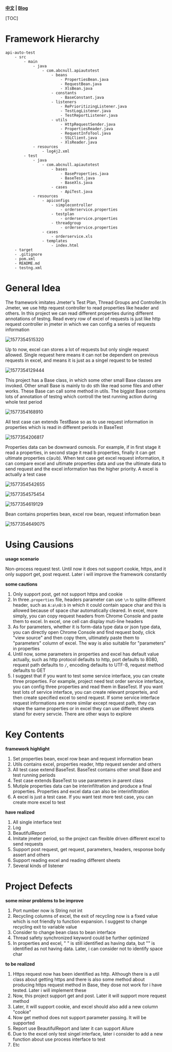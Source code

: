 **[中文](https://github.com/abcnull/api-auto-test/blob/master/README_zh.md) | [Blog](https://blog.csdn.net/abcnull/article/details/103722306)**


[TOC]

# Framework Hierarchy

```
api-auto-test
	- src
		- main
			- java
				- com.abcnull.apiautotest
					- beans
						- PropertiesBean.java
						- RequestBean.java
						- XlsBean.java
					- constants
						- BaseConstant.java
					- listeners
						- RePrioritizingListener.java
						- TestLogListener.java
						- TestReportListener.java
					- utils
						- HttpRequestSender.java
						- PropertiesReader.java
						- RequestInfoTool.java
						- SSLClient.java
						- XlsReader.java
			- resources
				- log4j2.xml
		- test
			- java
				- com.abcnull.apiautotest
					- bases
						- BaseProperties.java
						- BaseTest.java
						- BaseXls.java
					- cases
						- ApiTest.java
			- resources
				- apiconfigs
					- simplecontroller
						- orderservice.properties
					- testplan
						- orderservice.properties
					- threadgroup
						- orderservice.properties
				- cases
					- orderservice.xls
				- templates
					- index.html
	- target
	- .gitignore
	- pom.xml
	- README.md
	- testng.xml
```

# General Idea

The framework imitates Jmeter's Test Plan, Thread Groups and Controller.In Jmeter, we use http request controller to read properties like header and others. In this project we can read different properties during different annotations of testng. Read every row of excel of requests is just like http request controller in jmeter in which we can config a series of requests information

![1577354515320](https://github.com/abcnull/Image-Resources/blob/master/api-auto-test/1577354515320.png)

Up to now, excel can stores a lot of requests but only single request allowed. Single request here means it can not be dependent on previous requests in excel, and means it is just as a singel request to be tested

![1577354129444](https://github.com/abcnull/Image-Resources/blob/master/api-auto-test/1577354129444.png)

This project has a Base class, in which some other small Base classes are invoked. Other small Base is mainly to do sth like read some files and other works. These Base can call some method in utils. The biggist Base contains lots of annotation of testng which controll the test running action during whole test period

![1577354168910](https://github.com/abcnull/Image-Resources/blob/master/api-auto-test/1577354168910.png)

All test case can extends TestBase so as to use request information in properties which is read in different periods in BaseTest

![1577354206817](https://github.com/abcnull/Image-Resources/blob/master/api-auto-test/1577354206817.png)

Properties data can be downward osmosis. For example, if in first stage it read a properties, in second stage it read b properties, finally it can get ultimate properties c(a∪b). When test case get excel request information, it can compare excel and ultimate properties data and use the ultimate data to send request and the excel information has the higher priority. A excel is actually a test case

![1577354542655](https://github.com/abcnull/Image-Resources/blob/master/api-auto-test/1577354542655.png)

![1577354575454](https://github.com/abcnull/Image-Resources/blob/master/api-auto-test/1577354575454.png)

![1577354619129](https://github.com/abcnull/Image-Resources/blob/master/api-auto-test/1577354619129.png)

Bean contains properties bean, excel row bean, request information bean

![1577354649075](https://github.com/abcnull/Image-Resources/blob/master/api-auto-test/1577354649075.png)

# Using Causions

**usage scenario**

Non-process request test. Until now it does not support cookie, https, and it only support get, post request. Later i will improve the framework constantly

**some cautions**

1. Only support post, get not support https and cookie
2. In three`.properties` file, headers parameter can use `\n` to splite different header, such as `A:a\nB:b` in which it could contain space char and this is allowed because of space char automatically cleared. In excel, more simply, you can copy request headers from Chrome Console and paste them to excel. In excel, one cell can display muti-line headers
3. As for parameters, whether it is form-data type data or json type data, you can directly open Chrome Console and find request body, click "view source" and then copy them, ultimately paste them to "parameters" column of excel. The way is also suitable for "parameters" in properties
4. Until now, some parameters in properties and excel has default value actually, such as http protocol defaults to http, port defaults to 8080, request path defaults to `/`, encoding defaults to UTF-8, request method defaults to GET
5. I suggest that if you want to test some service interface, you can create three properties. For example, project need test order service interface, you can config three properties and read them in BaseTest. If you want test lots of service interface, you can create relevant properteis, and then create specified excel to send request. If some service interface request informations are more similar except request path, they can share the same properties or  in excel they can use different sheets stand for every servcie. There are other ways to explore

# Key Contents

**framework highlight**

1. Set properties bean, excel row bean and request information bean
2. Utils contains excel, properties reader, http request sender and others
3. All test case extend BaseTest. BaseTest contains other small Base and test running periods
4. Test case extends BaseTest to use parameters in parent class
5. Mutiple properties data can be interinfiltration and produce a final properties. Properties and excel data can also be interinfiltration
6. A excel is just a test case. If you want test more test case, you can create more excel to test

**have realized**

1. All single interface test
2. Log
3. BeautifulReport
4. Imitate jmeter period, so the project can flexible driven different excel to send requests
6. Support post request, get request, parameters, headers, response body assert and others
7. Support reading excel and reading different sheets
8. Several kinds of listener

# Project Defects

**some minor problems to be improve**

1. Port number now is String not int
2. Recycling columns of excel, the exit of recycling now is a fixed value which is not friendly to function expansion. I suggest to change recycling exit to variable value
3. Consider to change bean class to bean interface
4. Thread safety synchronized keyword could be further optimized
5. In properties and excel, "  " is still identified as having data, but "" is identified as not having data. Later, i can consider not to identify space char

**to be realized**

1. Https request now has been identified as http. Although there is a util class about getting https and there is also some method about producing https request method in Base, they dose not work for i have tested. Later i will implement these
2. Now, this project support get and post. Later it will support more request method
3. Later, it will support cookie, and excel should also add a new column "cookie"
4. Now get method does not support parameter passing. It will be supported
5. Report use BeautifulReport and later it can support Allure
6. Due to the excel only test singel interface, later i consider to add a new function about use process interface to test
7. Etc
